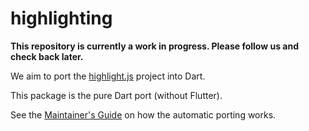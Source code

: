 # highlighting

**This repository is currently a work in progress. Please follow us and check back later.**

We aim to port the [highlight.js](https://highlightjs.org) project into Dart.

This package is the pure Dart port (without Flutter).

See the
[Maintainer's Guide](https://github.com/akvelon/dart-highlighting/blob/main/doc/maintainers_guide.md)
on how the automatic porting works.
